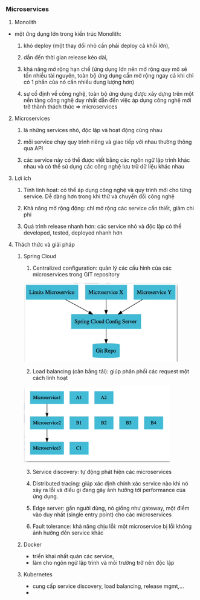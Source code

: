 ### Microservices

1. Monolith
- một ứng dụng lớn trong kiến trúc Monolith:
   
    1. khó deploy (một thay đổi nhỏ cần phải deploy cả khối lớn),
    
    2. dẫn đến thời gian release kéo dài,
    
    3. khả năng mở rộng hạn chế (ứng dụng lớn nên mở rộng quy mô sẽ tốn nhiều tài nguyên, toàn bộ ứng dụng cần mở rộng ngay cả khi chỉ có 1 phần của nó cần nhiều dung lượng hơn)
    
    4. sự cố định về công nghệ, toàn bộ ứng dụng được xây dựng trên một nền tảng công nghệ duy nhất dẫn đến việc áp dụng công nghệ mới trở thành thách thức
⇒ microservices

2. Microservices
   
   1. là những services nhỏ, độc lập và hoạt động cùng nhau

   2. mỗi service chạy quy trình riêng và giao tiếp với nhau thường thông qua API

   3. các service này có thể được viết bằng các ngôn ngữ lập trình khác nhau và có thể sử dụng các công nghệ lưu trữ dữ liệu khác nhau
   
4. Lợi ích 

   1. Tính linh hoạt: có thể áp dụng công nghệ và quy trình mới cho từng service. Dễ dàng hơn trong khi thử và chuyển đổi công nghệ

   3. Khả năng mở rộng động: chỉ mở rộng các service cần thiết, giảm chi phí 

   4. Quá trình release nhanh hơn: các service nhỏ và độc lập có thể developed, tested, deployed nhanh hơn

5. Thách thức và giải pháp

   1. Spring Cloud 

      1. Centralized configuration: quản lý các cấu hình của các microservices trong GIT  repository
      
      ![img.png](images/img.png)

      2. Load balancing (cân bằng tải): giúp phân phối các request một cách linh hoạt
      
      ![img_1.png](images/img_1.png)

      3. Service discovery: tự động phát hiện các microservices
         
      4. Distributed tracing: giúp xác định chính xác service nào khi nó xảy ra lỗi và điều gì đang gây ảnh hưởng tới performance của ứng dụng.
         
      5. Edge server: gần người dùng, nó giống như gateway, một điểm vào duy nhất (single entry point) cho các microservices
             
      6. Fault tolerance: khả năng chịu lỗi: một microservice bị lỗi không ảnh hưởng đến service khác 

   3. Docker
      - triển khai nhất quán các service, 
      - làm cho ngôn ngữ lập trình và môi trường trở nên độc lập

   4. Kubernetes
   
      - cung cấp service discovery, load balancing, release mgmt,...
      - 

